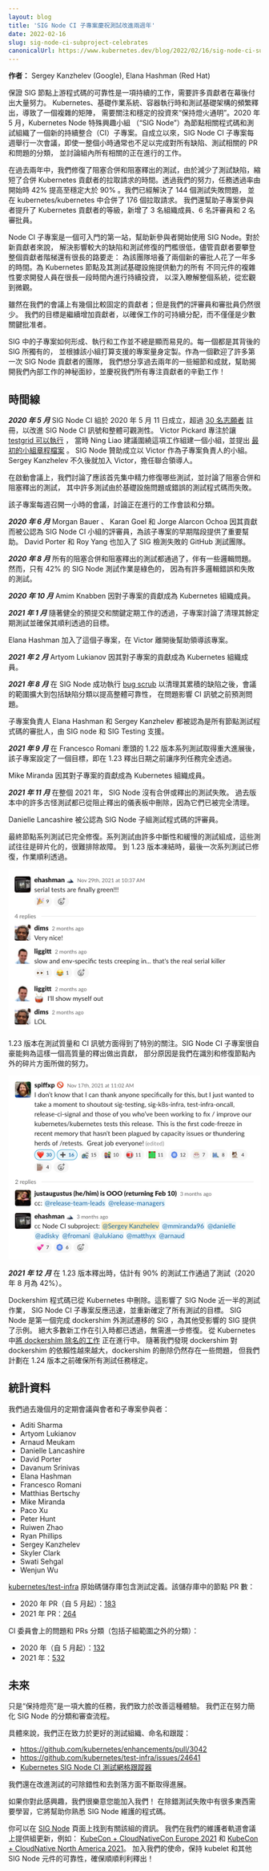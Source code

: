 ```yaml
---
layout: blog
title: 'SIG Node CI 子專案慶祝測試改進兩週年'
date: 2022-02-16
slug: sig-node-ci-subproject-celebrates
canonicalUrl: https://www.kubernetes.dev/blog/2022/02/16/sig-node-ci-subproject-celebrates-two-years-of-test-improvements/
---
```

<!--
---
layout: blog
title: 'SIG Node CI Subproject Celebrates Two Years of Test Improvements'
date: 2022-02-16
slug: sig-node-ci-subproject-celebrates
canonicalUrl: https://www.kubernetes.dev/blog/2022/02/16/sig-node-ci-subproject-celebrates-two-years-of-test-improvements/
url: /zh-cn/blog/2022/02/sig-node-ci-subproject-celebrates
---
-->

**作者：** Sergey Kanzhelev (Google), Elana Hashman (Red Hat)
<!--**Authors:** Sergey Kanzhelev (Google), Elana Hashman (Red Hat)-->

<!--Ensuring the reliability of SIG Node upstream code is a continuous effort
that takes a lot of behind-the-scenes effort from many contributors.
There are frequent releases of Kubernetes, base operating systems,
container runtimes, and test infrastructure that result in a complex matrix that
requires attention and steady investment to "keep the lights on."
In May 2020, the Kubernetes node special interest group ("SIG Node") organized a new
subproject for continuous integration (CI) for node-related code and tests. Since its
inauguration, the SIG Node CI subproject has run a weekly meeting, and even the full hour
is often not enough to complete triage of all bugs, test-related PRs and issues, and discuss all
related ongoing work within the subgroup.-->
保證 SIG 節點上游程式碼的可靠性是一項持續的工作，需要許多貢獻者在幕後付出大量努力。
Kubernetes、基礎作業系統、容器執行時和測試基礎架構的頻繁釋出，導致了一個複雜的矩陣，
需要關注和穩定的投資來“保持燈火通明”。2020 年 5 月，Kubernetes Node 特殊興趣小組
（“SIG Node”）為節點相關程式碼和測試組織了一個新的持續整合（CI）子專案。自成立以來，SIG Node CI
子專案每週舉行一次會議，即使一整個小時通常也不足以完成對所有缺陷、測試相關的 PR 和問題的分類，
並討論組內所有相關的正在進行的工作。

<!--Over the past two years, we've fixed merge-blocking and release-blocking tests, reducing time to merge Kubernetes contributors' pull requests thanks to reduced test flakes. When we started, Node test jobs only passed 42% of the time, and through our efforts, we now ensure a consistent >90% job pass rate. We've closed 144 test failure issues and merged 176 pull requests just in kubernetes/kubernetes. And we've helped subproject participants ascend the Kubernetes contributor ladder, with 3 new org members, 6 new reviewers, and 2 new approvers.-->
在過去兩年中，我們修復了阻塞合併和阻塞釋出的測試，由於減少了測試缺陷，縮短了合併 Kubernetes 
貢獻者的拉取請求的時間。透過我們的努力，任務透過率由開始時 42% 提高至穩定大於 90% 。我們已經解決了 144 個測試失敗問題，
並在 kubernetes/kubernetes 中合併了 176 個拉取請求。
我們還幫助子專案參與者提升了 Kubernetes 貢獻者的等級，新增了 3 名組織成員、6 名評審員和 2 名審批員。


<!--The Node CI subproject is an approachable first stop to help new contributors
get started with SIG Node. There is a low barrier to entry for new contributors
to address high-impact bugs and test fixes, although there is a long
road before contributors can climb the entire contributor ladder:
it took over a year to establish two new approvers for the group.
The complexity of all the different components that power Kubernetes nodes
and its test infrastructure requires a sustained investment over a long period
for developers to deeply understand the entire system,
both at high and low levels of detail.-->
Node CI 子專案是一個可入門的第一站，幫助新參與者開始使用 SIG Node。對於新貢獻者來說，
解決影響較大的缺陷和測試修復的門檻很低，儘管貢獻者要攀登整個貢獻者階梯還有很長的路要走：
為該團隊培養了兩個新的審批人花了一年多的時間。為 Kubernetes 節點及其測試基礎設施提供動力的所有
不同元件的複雜性要求開發人員在很長一段時間內進行持續投資，
以深入瞭解整個系統，從宏觀到微觀。

<!--We have several regular contributors at our meetings, however; our reviewers
and approvers pool is still small. It is our goal to continue to grow
contributors to ensure a sustainable distribution of work
that does not just fall to a few key approvers.-->
雖然在我們的會議上有幾個比較固定的貢獻者；但是我們的評審員和審批員仍然很少。
我們的目標是繼續增加貢獻者，以確保工作的可持續分配，而不僅僅是少數關鍵批准者。

<!--It's not always obvious how subprojects within SIGs are formed, operate,
and work. Each is unique to its sponsoring SIG and tailored to the projects
that the group is intended to support. As a group that has welcomed many
first-time SIG Node contributors, we'd like to share some of the details and
accomplishments over the past two years,
helping to demystify our inner workings and celebrate the hard work
of all our dedicated contributors!-->
SIG 中的子專案如何形成、執行和工作並不總是顯而易見的。每一個都是其背後的 SIG 所獨有的，
並根據該小組打算支援的專案量身定製。作為一個歡迎了許多第一次 SIG Node 貢獻者的團隊，
我們想分享過去兩年的一些細節和成就，幫助揭開我們內部工作的神秘面紗，並慶祝我們所有專注貢獻者的辛勤工作！

<!--## Timeline-->
## 時間線

<!--***May 2020.*** SIG Node CI group was formed on May 11, 2020, with more than
[30 volunteers](https://docs.google.com/document/d/1fb-ugvgdSVIkkuJ388_nhp2pBTy_4HEVg5848Xy7n5U/edit#bookmark=id.vsb8pqnf4gib)
signed up, to improve SIG Node CI signal and overall observability.
Victor Pickard focused on getting
[testgrid jobs](https://testgrid.k8s.io/sig-node) passing
when Ning Liao suggested forming a group around this effort and came up with
the [original group charter document](https://docs.google.com/document/d/1yS-XoUl6GjZdjrwxInEZVHhxxLXlTIX2CeWOARmD8tY/edit#heading=h.te6sgum6s8uf).
The SIG Node chairs sponsored group creation with Victor as a subproject lead.
Sergey Kanzhelev joined Victor shortly after as a co-lead.-->
***2020 年 5 月*** SIG Node CI 組於 2020 年 5 月 11 日成立，超過
[30 名志願者](https://docs.google.com/document/d/1fb-ugvgdSVIkkuJ388_nhp2pBTy_4HEVg5848Xy7n5U/edit#bookmark=id.vsb8pqnf4gib)
註冊，以改進 SIG Node CI 訊號和整體可觀測性。
Victor Pickard 專注於讓 [testgrid 可以執行](https://testgrid.k8s.io/sig-node) ，
當時 Ning Liao 建議圍繞這項工作組建一個小組，並提出 
[最初的小組章程檔案](https://docs.google.com/document/d/1yS-XoUl6GjZdjrwxInEZVHhxxLXlTIX2CeWOARmD8tY/edit#heading=h.te6sgum6s8uf) 。
SIG Node 贊助成立以 Victor 作為子專案負責人的小組。Sergey Kanzhelev 不久後就加入 Victor，擔任聯合領導人。

<!--At the kick-off meeting, we discussed which tests to concentrate on fixing first
and discussed merge-blocking and release-blocking tests, many of which were failing due
to infrastructure issues or buggy test code.-->
在啟動會議上，我們討論了應該首先集中精力修復哪些測試，並討論了阻塞合併和阻塞釋出的測試，
其中許多測試由於基礎設施問題或錯誤的測試程式碼而失敗。

<!--The subproject launched weekly hour-long meetings to discuss ongoing work
discussion and triage.-->
該子專案每週召開一小時的會議，討論正在進行的工作會談和分類。

<!--***June 2020.*** Morgan Bauer, Karan Goel, and Jorge Alarcon Ochoa were
recognized as reviewers for the SIG Node CI group for their contributions,
helping significantly with the early stages of the subproject.
David Porter and Roy Yang also joined the SIG test failures GitHub team.-->
***2020 年 6 月*** Morgan Bauer 、 Karan Goel 和 Jorge Alarcon Ochoa 
因其貢獻而被公認為 SIG Node CI 小組的評審員，為該子專案的早期階段提供了重要幫助。
David Porter 和 Roy Yang 也加入了 SIG 檢測失敗的 GitHub 測試團隊。

<!--***August 2020.*** All merge-blocking and release-blocking tests were passing,
with some flakes. However, only 42% of all SIG Node test jobs were green, as there
were many flakes and failing tests.-->
***2020 年 8 月*** 所有的阻塞合併和阻塞釋出的測試都通過了，伴有一些邏輯問題。
然而，只有 42% 的 SIG Node 測試作業是綠色的，
因為有許多邏輯錯誤和失敗的測試。

<!--***October 2020.*** Amim Knabben becomes a Kubernetes org member for his
contributions to the subproject.-->
***2020 年 10 月*** Amim Knabben 因對子專案的貢獻成為 Kubernetes 組織成員。

<!--***January 2021.*** With healthy presubmit and critical periodic jobs passing,
the subproject discussed its goal for cleaning up the rest of periodic tests
and ensuring they passed without flakes.-->
***2021 年 1 月*** 隨著健全的預提交和關鍵定期工作的透過，子專案討論了清理其餘定期測試並確保其順利透過的目標。

<!--Elana Hashman joined the subproject, stepping up to help lead it after
Victor's departure.-->
Elana Hashman 加入了這個子專案，在 Victor 離開後幫助領導該專案。

<!--***February 2021.*** Artyom Lukianov becomes a Kubernetes org member for his
contributions to the subproject.-->
***2021 年 2 月*** Artyom Lukianov 因其對子專案的貢獻成為 Kubernetes 組織成員。

<!--***August 2021.*** After SIG Node successfully ran a [bug scrub](https://groups.google.com/g/kubernetes-dev/c/w2ghO4ihje0/m/VeEql1LJBAAJ)
to clean up its bug backlog, the scope of the meeting was extended to
include bug triage to increase overall reliability, anticipating issues
before they affect the CI signal.-->
***2021 年 8 月*** 在 SIG Node 成功執行 [bug scrub](https://groups.google.com/g/kubernetes-dev/c/w2ghO4ihje0/m/VeEql1LJBAAJ)
以清理其累積的缺陷之後，會議的範圍擴大到包括缺陷分類以提高整體可靠性，
在問題影響 CI 訊號之前預測問題。

<!--Subproject leads Elana Hashman and Sergey Kanzhelev are both recognized as
approvers on all node test code, supported by SIG Node and SIG Testing.-->
子專案負責人 Elana Hashman 和 Sergey Kanzhelev 都被認為是所有節點測試程式碼的審批人，由 SIG node 和 SIG Testing 支援。

<!--***September 2021.*** After significant deflaking progress with serial tests in
the 1.22 release spearheaded by Francesco Romani, the subproject set a goal
for getting the serial job fully passing by the 1.23 release date.-->
***2021 年 9 月*** 在 Francesco Romani 牽頭的 1.22 版本系列測試取得重大進展後，
該子專案設定了一個目標，即在 1.23 釋出日期之前讓序列任務完全透過。

<!--Mike Miranda becomes a Kubernetes org member for his contributions
to the subproject.-->
Mike Miranda 因其對子專案的貢獻成為 Kubernetes 組織成員。

<!--***November 2021.*** Throughout 2021, SIG Node had no merge or
release-blocking test failures. Many flaky tests from past releases are removed
from release-blocking dashboards as they had been fully cleaned up.-->
***2021 年 11 月*** 在整個 2021 年， SIG Node 沒有合併或釋出的測試失敗。
過去版本中的許多古怪測試都已從阻止釋出的儀表板中刪除，因為它們已被完全清理。

<!--Danielle Lancashire was recognized as a reviewer for SIG Node's subgroup, test code.-->
Danielle Lancashire 被公認為 SIG Node 子組測試程式碼的評審員。

<!--The final node serial tests were completely fixed. The serial tests consist of
many disruptive and slow tests which tend to be flakey and are hard
to troubleshoot. By the 1.23 release freeze, the last serial tests were
fixed and the job was passing without flakes.-->
最終節點系列測試已完全修復。系列測試由許多中斷性和緩慢的測試組成，這些測試往往是碎片化的，很難排除故障。
到 1.23 版本凍結時，最後一次系列測試已修復，作業順利透過。

<!--[![Slack announcement that Serial tests are green](serial-tests-green.png)](https://kubernetes.slack.com/archives/C0BP8PW9G/p1638211041322900)-->
[![宣佈系列測試為綠色](serial-tests-green.png)](https://kubernetes.slack.com/archives/C0BP8PW9G/p1638211041322900)

<!--The 1.23 release got a special shout out for the tests quality and CI signal.
The SIG Node CI subproject was proud to have helped contribute to such
a high-quality release, in part due to our efforts in identifying
and fixing flakes in Node and beyond.-->
1.23 版本在測試質量和 CI 訊號方面得到了特別的關注。SIG Node CI 子專案很自豪能夠為這樣一個高質量的釋出做出貢獻，
部分原因是我們在識別和修復節點內外的碎片方面所做的努力。

<!--[![Slack shoutout that release was mostly green](release-mostly-green.png)](https://kubernetes.slack.com/archives/C92G08FGD/p1637175755023200)-->
[![Slack 大聲宣佈釋出的版本大多是綠色的](release-mostly-green.png)](https://kubernetes.slack.com/archives/C92G08FGD/p1637175755023200)

<!--***December 2021.*** An estimated 90% of test jobs were passing at the time of
the 1.23 release (up from 42% in August 2020).-->
***2021 年 12 月*** 在 1.23 版本釋出時，估計有 90% 的測試工作通過了測試（2020 年 8 月為 42%）。

<!--Dockershim code was removed from Kubernetes. This affected nearly half of SIG Node's
test jobs and the SIG Node CI subproject reacted quickly and retargeted all the
tests. SIG Node was the first SIG to complete test migrations off dockershim,
providing examples for other affected SIGs. The vast majority of new jobs passed
at the time of introduction without further fixes required. The [effort of
removing dockershim](https://k8s.io/dockershim)) from Kubernetes is ongoing.
There are still some wrinkles from the dockershim removal as we uncover more
dependencies on dockershim, but we plan to stabilize all test jobs
by the 1.24 release.-->
Dockershim 程式碼已從 Kubernetes 中刪除。這影響了 SIG Node 近一半的測試作業，
SIG Node CI 子專案反應迅速，並重新確定了所有測試的目標。
SIG Node 是第一個完成 dockershim 外測試遷移的 SIG ，為其他受影響的 SIG 提供了示例。
絕大多數新工作在引入時都已透過，無需進一步修復。
從 Kubernetes 中[將 dockershim 除名的工作](https://k8s.io/dockershim) 正在進行中。
隨著我們發現 dockershim 對 dockershim 的依賴性越來越大，dockershim 的刪除仍然存在一些問題，
但我們計劃在 1.24 版本之前確保所有測試任務穩定。

<!--## Statistics-->
## 統計資料

<!--Our regular meeting attendees and subproject participants for the past few months:-->
我們過去幾個月的定期會議與會者和子專案參與者：

- Aditi Sharma
- Artyom Lukianov
- Arnaud Meukam
- Danielle Lancashire
- David Porter
- Davanum Srinivas
- Elana Hashman
- Francesco Romani
- Matthias Bertschy
- Mike Miranda
- Paco Xu
- Peter Hunt
- Ruiwen Zhao
- Ryan Phillips
- Sergey Kanzhelev
- Skyler Clark
- Swati Sehgal
- Wenjun Wu

<!--The [kubernetes/test-infra](https://github.com/kubernetes/test-infra/) source code repository contains test definitions. The number of
Node PRs just in that repository:
- 2020 PRs (since May): [183](https://github.com/kubernetes/test-infra/pulls?q=is%3Apr+is%3Aclosed+label%3Asig%2Fnode+created%3A2020-05-01..2020-12-31+-author%3Ak8s-infra-ci-robot+)
- 2021 PRs: [264](https://github.com/kubernetes/test-infra/pulls?q=is%3Apr+is%3Aclosed+label%3Asig%2Fnode+created%3A2021-01-01..2021-12-31+-author%3Ak8s-infra-ci-robot+)-->
[kubernetes/test-infra](https://github.com/kubernetes/test-infra/) 原始碼儲存庫包含測試定義。該儲存庫中的節點 PR 數：
- 2020 年 PR（自 5 月起）：[183](https://github.com/kubernetes/test-infra/pulls?q=is%3Apr+is%3Aclosed+label%3Asig%2Fnode+created%3A2020-05-01..2020-12-31+-author%3Ak8s-infra-ci-robot+)
- 2021 年 PR：[264](https://github.com/kubernetes/test-infra/pulls?q=is%3Apr+is%3Aclosed+label%3Asig%2Fnode+created%3A2021-01-01..2021-12-31+-author%3Ak8s-infra-ci-robot+)

<!--Triaged issues and PRs on CI board (including triaging away from the subgroup scope):

- 2020 (since May)：[132](https://github.com/issues?q=project%3Akubernetes%2F43+created%3A2020-05-01..2020-12-31)
- 2021: [532](https：//github.com/issues?q=project%3Akubernetes%2F43+created%3A2021-01-01..2021-12-31+)-->

CI 委員會上的問題和 PRs 分類（包括子組範圍之外的分類）：

- 2020 年（自 5 月起）：[132](https://github.com/issues?q=project%3Akubernetes%2F43+created%3A2020-05-01..2020-12-31)
- 2021 年：[532](https://github.com/issues?q=project%3Akubernetes%2F43+created%3A2021-01-01..2021-12-31+)

<!--## Future-->
## 未來

<!--Just "keeping the lights on" is a bold task and we are committed to improving this experience.
We are working to simplify the triage and review processes for SIG Node.

Specifically, we are working on better test organization, naming,
and tracking:-->

只是“保持燈亮”是一項大膽的任務，我們致力於改善這種體驗。
我們正在努力簡化 SIG Node 的分類和審查流程。

具體來說，我們正在致力於更好的測試組織、命名和跟蹤：

<!-- - https://github.com/kubernetes/enhancements/pull/3042
- https://github.com/kubernetes/test-infra/issues/24641
- [Kubernetes SIG-Node CI Testgrid Tracker](https://docs.google.com/spreadsheets/d/1IwONkeXSc2SG_EQMYGRSkfiSWNk8yWLpVhPm-LOTbGM/edit#gid=0)-->

- https://github.com/kubernetes/enhancements/pull/3042
- https://github.com/kubernetes/test-infra/issues/24641
- [Kubernetes SIG Node CI 測試網格跟蹤器](https://docs.google.com/spreadsheets/d/1IwONkeXSc2SG_EQMYGRSkfiSWNk8yWLpVhPm-LOTbGM/edit#gid=0)

<!--We are also constantly making progress on improved tests debuggability and de-flaking.

If any of this interests you, we'd love for you to join us!
There's plenty to learn in debugging test failures, and it will help you gain
familiarity with the code that SIG Node maintains.-->
我們還在改進測試的可除錯性和去剝落方面不斷取得進展。

如果你對此感興趣，我們很樂意您能加入我們！
在除錯測試失敗中有很多東西需要學習，它將幫助你熟悉 SIG Node 維護的程式碼。

<!--You can always find information about the group on the
[SIG Node](https://github.com/kubernetes/community/tree/master/sig-node) page.
We give group updates at our maintainer track sessions, such as
[KubeCon + CloudNativeCon Europe 2021](https://kccnceu2021.sched.com/event/iE8E/kubernetes-sig-node-intro-and-deep-dive-elana-hashman-red-hat-sergey-kanzhelev-google) 和
[KubeCon + CloudNative North America 2021](https://kccncna2021.sched.com/event/lV9D/kubenetes-sig-node-intro-and-deep-dive-elana-hashman-derek-carr-red-hat-sergey-kanzhelev-dawn-chen-google?iframe=no&w=100%&sidebar=yes&bg=no)。
Join us in our mission to keep the kubelet and other SIG Node components reliable and ensure smooth and uneventful releases!-->

你可以在 [SIG Node](https://github.com/kubernetes/community/tree/master/sig-node) 頁面上找到有關該組的資訊。
我們在我們的維護者軌道會議上提供組更新，例如：
[KubeCon + CloudNativeCon Europe 2021](https://kccnceu2021.sched.com/event/iE8E/kubernetes-sig-node-intro-and-deep-dive-elana-hashman-red-hat-sergey-kanzhelev-google) 和
[KubeCon + CloudNative North America 2021](https://kccncna2021.sched.com/event/lV9D/kubenetes-sig-node-intro-and-deep-dive-elana-hashman-derek-carr-red-hat-sergey-kanzhelev-dawn-chen-google?iframe=no&w=100%&sidebar=yes&bg=no)。
加入我們的使命，保持 kubelet 和其他 SIG Node 元件的可靠性，確保順順利利釋出！
